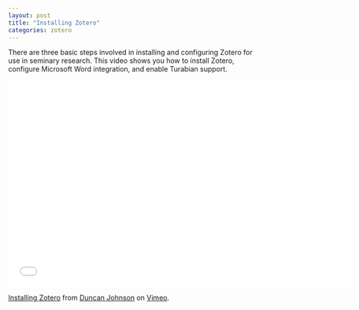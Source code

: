 ```yaml
---
layout: post
title: "Installing Zotero"
categories: zotero
---
```


There are three basic steps involved in installing and configuring Zotero for use in seminary research. This video shows you how to install Zotero, configure Microsoft Word integration, and enable Turabian support.

<iframe src="//player.vimeo.com/video/14947049" width="700" height="420" frameborder="0" webkitallowfullscreen mozallowfullscreen allowfullscreen></iframe> <p><a href="http://vimeo.com/14947049">Installing Zotero</a> from <a href="http://vimeo.com/dtjohnso">Duncan Johnson</a> on <a href="https://vimeo.com">Vimeo</a>.</p>